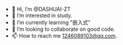 - 👋 Hi, I’m @DASHUAI-ZT
- 👀 I’m interested in study.
- 🌱 I’m currently learning "嵌入式"
- 💞️ I’m looking to collaborate on good code.
- 📫 How to reach me 1246089103@qq.com.

<!---
DASHUAI-ZT/DASHUAI-ZT is a ✨ special ✨ repository because its `README.md` (this file) appears on your GitHub profile.
You can click the Preview link to take a look at your changes.
--->
